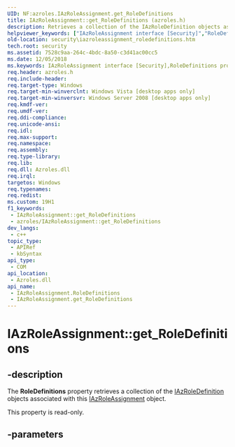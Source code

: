 ```yaml
---
UID: NF:azroles.IAzRoleAssignment.get_RoleDefinitions
title: IAzRoleAssignment::get_RoleDefinitions (azroles.h)
description: Retrieves a collection of the IAzRoleDefinition objects associated with this IAzRoleAssignment object.
helpviewer_keywords: ["IAzRoleAssignment interface [Security]","RoleDefinitions property","IAzRoleAssignment.RoleDefinitions","IAzRoleAssignment.get_RoleDefinitions","IAzRoleAssignment::RoleDefinitions","IAzRoleAssignment::get_RoleDefinitions","RoleDefinitions property [Security]","RoleDefinitions property [Security]","IAzRoleAssignment interface","azroles/IAzRoleAssignment::RoleDefinitions","azroles/IAzRoleAssignment::get_RoleDefinitions","get_RoleDefinitions","security.iazroleassignment_roledefinitions"]
old-location: security\iazroleassignment_roledefinitions.htm
tech.root: security
ms.assetid: 7528c9aa-264c-4bdc-8a50-c3d41ac00cc5
ms.date: 12/05/2018
ms.keywords: IAzRoleAssignment interface [Security],RoleDefinitions property, IAzRoleAssignment.RoleDefinitions, IAzRoleAssignment.get_RoleDefinitions, IAzRoleAssignment::RoleDefinitions, IAzRoleAssignment::get_RoleDefinitions, RoleDefinitions property [Security], RoleDefinitions property [Security],IAzRoleAssignment interface, azroles/IAzRoleAssignment::RoleDefinitions, azroles/IAzRoleAssignment::get_RoleDefinitions, get_RoleDefinitions, security.iazroleassignment_roledefinitions
req.header: azroles.h
req.include-header: 
req.target-type: Windows
req.target-min-winverclnt: Windows Vista [desktop apps only]
req.target-min-winversvr: Windows Server 2008 [desktop apps only]
req.kmdf-ver: 
req.umdf-ver: 
req.ddi-compliance: 
req.unicode-ansi: 
req.idl: 
req.max-support: 
req.namespace: 
req.assembly: 
req.type-library: 
req.lib: 
req.dll: Azroles.dll
req.irql: 
targetos: Windows
req.typenames: 
req.redist: 
ms.custom: 19H1
f1_keywords:
 - IAzRoleAssignment::get_RoleDefinitions
 - azroles/IAzRoleAssignment::get_RoleDefinitions
dev_langs:
 - c++
topic_type:
 - APIRef
 - kbSyntax
api_type:
 - COM
api_location:
 - Azroles.dll
api_name:
 - IAzRoleAssignment.RoleDefinitions
 - IAzRoleAssignment.get_RoleDefinitions
---
```


# IAzRoleAssignment::get_RoleDefinitions


## -description

The <b>RoleDefinitions</b> property retrieves a collection of the <a href="https://docs.microsoft.com/windows/desktop/api/azroles/nn-azroles-iazroledefinition">IAzRoleDefinition</a> objects associated with this <a href="https://docs.microsoft.com/windows/desktop/api/azroles/nn-azroles-iazroleassignment">IAzRoleAssignment</a> object.

This property is read-only.

## -parameters

